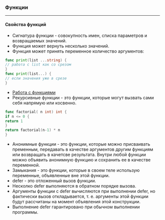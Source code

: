 ### Функции

---

#### Свойства функций

* Сигнатура функции - совокупность имен, списка параметров и возвращаемых значений.
* Функция может вернуть несколько значений.
* Функция может принять переменное количество аргументов:

```go
func print(list ...string) {
// работа с list как со срезом
}
func print(list...) {
// если значения уже в срезе
}
```

* [Работа с функциями](./functions.go)
* Рекурсивные функции - это функции, которые могут вызвать сами себя напрямую или косвенно.

```go
func factorial( n int) int {
if n <= 0 {
return 1
}
return factorial(n-1) * n
}
```

* Анонимные функции - это функции, которые можно присваивать пременным, передавать в качестве аргументов другим функциям
  или возвращать в качетсве результата. Внутри любой функции можно объявить анонимную функцию и сохранить ее в качестве
  переменной.
* Замыкания - это функции, которые в своем теле использую переменные, объявленные вне этой функции.
* defer - это отложенный вызов функции.
* Несколко defer выполняются в обратном порядке вызова.
* Аргументы функции с defer вычисляются при выполнении defer, но фактически вызов откладывается, т. е. аргументы этой
  функции будут рассчитаны на момент объявления этой конструкции.
* Выполнение defer гарантировано при обычном выполнении программы.
